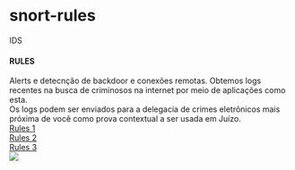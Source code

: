 # snort-rules
IDS

#### RULES

Alerts e detecnção de backdoor e conexões remotas.
Obtemos logs recentes na busca de criminosos na internet por meio de aplicações como esta.<br>
Os logs podem ser enviados para a delegacia de crimes eletrônicos mais próxima de vocẽ como prova contextual a ser usada em Juízo.
<br>
<a href="https://blog.forgottensec.com/snort-explained/">Rules 1</a>
<br>
<a href="http://manual-snort-org.s3-website-us-east-1.amazonaws.com/node31.html">Rules 2</a>
<br>
<a href="https://snort-org-site.s3.amazonaws.com/production/document_files/files/000/000/142/original/snort_manual.pdf?X-Amz-Algorithm=AWS4-HMAC-SHA256&X-Amz-Credential=AKIAIXACIED2SPMSC7GA%2F20181229%2Fus-east-1%2Fs3%2Faws4_request&X-Amz-Date=20181229T145742Z&X-Amz-Expires=172800&X-Amz-SignedHeaders=host&X-Amz-Signature=3a3c43d2f20f066315aeb382b9a2c8458a5939a4279927e48c83d94afed24c03">Rules 3</a>
<br>
<img src="https://i.ytimg.com/vi/N64fV2-M6NU/maxresdefault.jpg">
